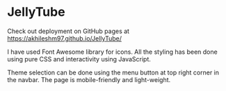 # JellyTube

Check out deployment on GitHub pages at https://akhileshm97.github.io/JellyTube/

I have used Font Awesome library for icons. All the styling has been done using pure CSS and interactivity using JavaScript.

Theme selection can be done using the menu button at top right corner in the navbar. 
The page is mobile-friendly and light-weight.
